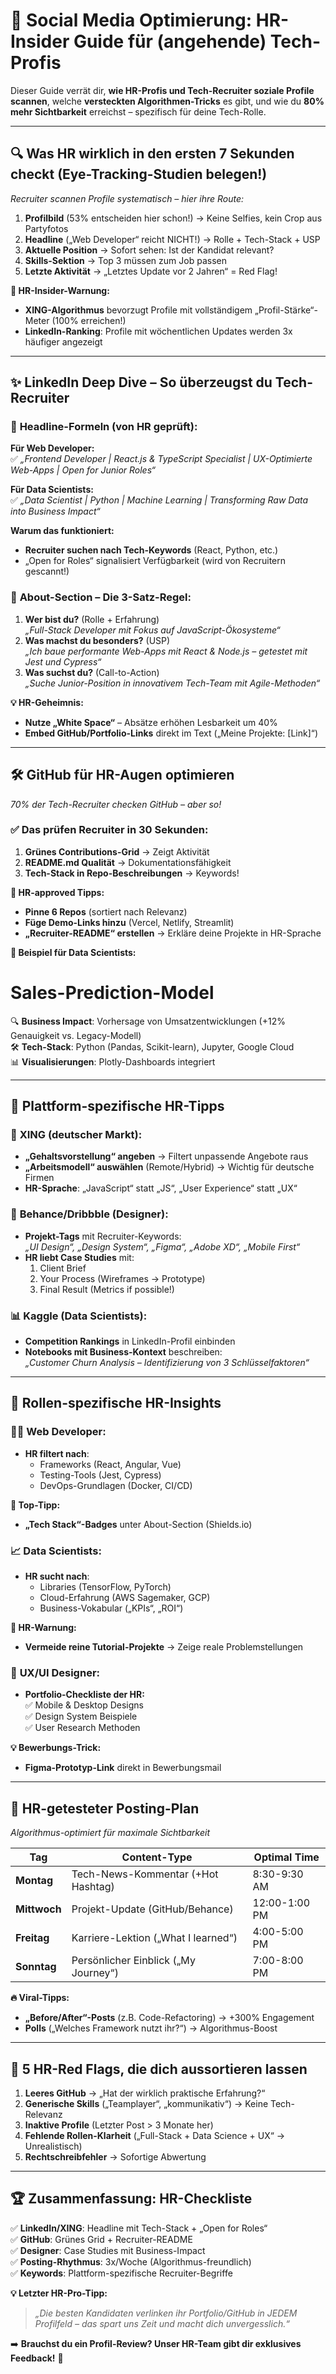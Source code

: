 # 🎯 **Social Media Optimierung: HR-Insider Guide für (angehende) Tech-Profis**  

Dieser Guide verrät dir, **wie HR-Profis und Tech-Recruiter soziale Profile scannen**, welche **versteckten Algorithmen-Tricks** es gibt, und wie du **80% mehr Sichtbarkeit** erreichst – spezifisch für deine Tech-Rolle.

---

## 🔍 **Was HR wirklich in den ersten 7 Sekunden checkt (Eye-Tracking-Studien belegen!)**  
*Recruiter scannen Profile systematisch – hier ihre Route:*  

1. **Profilbild** (53% entscheiden hier schon!) → Keine Selfies, kein Crop aus Partyfotos  
2. **Headline** („Web Developer“ reicht NICHT!) → Rolle + Tech-Stack + USP  
3. **Aktuelle Position** → Sofort sehen: Ist der Kandidat relevant?  
4. **Skills-Sektion** → Top 3 müssen zum Job passen  
5. **Letzte Aktivität** → „Letztes Update vor 2 Jahren“ = Red Flag!  

**🛑 HR-Insider-Warnung:**  
- **XING-Algorithmus** bevorzugt Profile mit vollständigem „Profil-Stärke“-Meter (100% erreichen!)  
- **LinkedIn-Ranking**: Profile mit wöchentlichen Updates werden 3x häufiger angezeigt  

---

## ✨ **LinkedIn Deep Dive – So überzeugst du Tech-Recruiter**  

### 📌 **Headline-Formeln (von HR geprüft):**  
**Für Web Developer:**  
✅ *„Frontend Developer | React.js & TypeScript Specialist | UX-Optimierte Web-Apps | Open for Junior Roles“*  

**Für Data Scientists:**  
✅ *„Data Scientist | Python | Machine Learning | Transforming Raw Data into Business Impact“*  

**Warum das funktioniert:**  
- **Recruiter suchen nach Tech-Keywords** (React, Python, etc.)  
- „Open for Roles“ signalisiert Verfügbarkeit (wird von Recruitern gescannt!)  

### 📝 **About-Section – Die 3-Satz-Regel:**  
1. **Wer bist du?** (Rolle + Erfahrung)  
   *„Full-Stack Developer mit Fokus auf JavaScript-Ökosysteme“*  
2. **Was machst du besonders?** (USP)  
   *„Ich baue performante Web-Apps mit React & Node.js – getestet mit Jest und Cypress“*  
3. **Was suchst du?** (Call-to-Action)  
   *„Suche Junior-Position in innovativem Tech-Team mit Agile-Methoden“*  

**💡 HR-Geheimnis:**  
- **Nutze „White Space“** – Absätze erhöhen Lesbarkeit um 40%  
- **Embed GitHub/Portfolio-Links** direkt im Text („Meine Projekte: [Link]“)  

---

## 🛠 **GitHub für HR-Augen optimieren**  
*70% der Tech-Recruiter checken GitHub – aber so!*  

### ✅ **Das prüfen Recruiter in 30 Sekunden:**  
1. **Grünes Contributions-Grid** → Zeigt Aktivität  
2. **README.md Qualität** → Dokumentationsfähigkeit  
3. **Tech-Stack in Repo-Beschreibungen** → Keywords!  

**🚀 HR-approved Tipps:**  
- **Pinne 6 Repos** (sortiert nach Relevanz)  
- **Füge Demo-Links hinzu** (Vercel, Netlify, Streamlit)  
- **„Recruiter-README“ erstellen** → Erkläre deine Projekte in HR-Sprache  

**📌 Beispiel für Data Scientists:**  
# Sales-Prediction-Model  
🔍 **Business Impact**: Vorhersage von Umsatzentwicklungen (+12% Genauigkeit vs. Legacy-Modell)  
🛠 **Tech-Stack**: Python (Pandas, Scikit-learn), Jupyter, Google Cloud  
📊 **Visualisierungen**: Plotly-Dashboards integriert   

---

## 🎯 **Plattform-spezifische HR-Tipps**  

### 🔗 **XING (deutscher Markt):**  
- **„Gehaltsvorstellung“ angeben** → Filtert unpassende Angebote raus  
- **„Arbeitsmodell“ auswählen** (Remote/Hybrid) → Wichtig für deutsche Firmen  
- **HR-Sprache**: „JavaScript“ statt „JS“, „User Experience“ statt „UX“  

### 🎨 **Behance/Dribbble (Designer):**  
- **Projekt-Tags** mit Recruiter-Keywords:  
  *„UI Design“, „Design System“, „Figma“, „Adobe XD“, „Mobile First“*  
- **HR liebt Case Studies** mit:  
  1. Client Brief  
  2. Your Process (Wireframes → Prototype)  
  3. Final Result (Metrics if possible!)  

### 📊 **Kaggle (Data Scientists):**  
- **Competition Rankings** in LinkedIn-Profil einbinden  
- **Notebooks mit Business-Kontext** beschreiben:  
  *„Customer Churn Analysis – Identifizierung von 3 Schlüsselfaktoren“*  

---

## 💼 **Rollen-spezifische HR-Insights**  

### 👨‍💻 **Web Developer:**  
- **HR filtert nach**:  
  - Frameworks (React, Angular, Vue)  
  - Testing-Tools (Jest, Cypress)  
  - DevOps-Grundlagen (Docker, CI/CD)  

**🚀 Top-Tipp:**  
- **„Tech Stack“-Badges** unter About-Section (Shields.io)  

### 📈 **Data Scientists:**  
- **HR sucht nach**:  
  - Libraries (TensorFlow, PyTorch)  
  - Cloud-Erfahrung (AWS Sagemaker, GCP)  
  - Business-Vokabular („KPIs“, „ROI“)  

**📌 HR-Warnung:**  
- **Vermeide reine Tutorial-Projekte** → Zeige reale Problemstellungen  

### 🎨 **UX/UI Designer:**  
- **Portfolio-Checkliste der HR:**  
  ✅ Mobile & Desktop Designs  
  ✅ Design System Beispiele  
  ✅ User Research Methoden  

**💡 Bewerbungs-Trick:**  
- **Figma-Prototyp-Link** direkt in Bewerbungsmail  

---

## 📅 **HR-getesteter Posting-Plan**  
*Algorithmus-optimiert für maximale Sichtbarkeit*  

| **Tag**       | **Content-Type**                  | **Optimal Time**  |  
|---------------|-----------------------------------|-------------------|  
| **Montag**    | Tech-News-Kommentar (+Hot Hashtag)| 8:30-9:30 AM      |  
| **Mittwoch**  | Projekt-Update (GitHub/Behance)  | 12:00-1:00 PM     |  
| **Freitag**   | Karriere-Lektion („What I learned“)| 4:00-5:00 PM      |  
| **Sonntag**   | Persönlicher Einblick („My Journey“)| 7:00-8:00 PM      |  

**🔥 Viral-Tipps:**  
- **„Before/After“-Posts** (z.B. Code-Refactoring) → +300% Engagement  
- **Polls** („Welches Framework nutzt ihr?“) → Algorithmus-Boost  

---

## 🚨 **5 HR-Red Flags, die dich aussortieren lassen**  
1. **Leeres GitHub** → „Hat der wirklich praktische Erfahrung?“  
2. **Generische Skills** („Teamplayer“, „kommunikativ“) → Keine Tech-Relevanz  
3. **Inaktive Profile** (Letzter Post > 3 Monate her)  
4. **Fehlende Rollen-Klarheit** („Full-Stack + Data Science + UX“ → Unrealistisch)  
5. **Rechtschreibfehler** → Sofortige Abwertung  

---

## 🏆 **Zusammenfassung: HR-Checkliste**  
✅ **LinkedIn/XING**: Headline mit Tech-Stack + „Open for Roles“  
✅ **GitHub**: Grünes Grid + Recruiter-README  
✅ **Designer**: Case Studies mit Business-Impact  
✅ **Posting-Rhythmus**: 3x/Woche (Algorithmus-freundlich)  
✅ **Keywords**: Plattform-spezifische Recruiter-Begriffe  

**💡 Letzter HR-Pro-Tipp:**  
> *„Die besten Kandidaten verlinken ihr Portfolio/GitHub in JEDEM Profilfeld – das spart uns Zeit und macht dich unvergesslich.“*  

➡️ **Brauchst du ein Profil-Review? Unser HR-Team gibt dir exklusives Feedback!** 🚀
